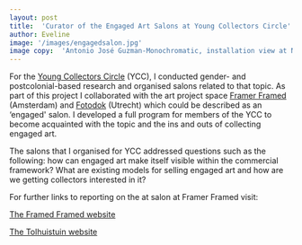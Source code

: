 ```yaml
---
layout: post
title:  'Curator of the Engaged Art Salons at Young Collectors Circle'
author: Eveline
image: '/images/engagedsalon.jpg'
image copy:  'Antonio José Guzman-Monochromatic, installation view at Nieuw Dakota'
---
```


For the [Young Collectors Circle](https://youngcollectorscircle.nl) (YCC), I conducted gender- and postcolonial-based research and organised salons related to that topic. As part of this project I collaborated with the art project space [Framer Framed](https://framerframed.nl/en/) (Amsterdam) and [Fotodok](https://www.fotodok.org/en/) (Utrecht) which could be described as an ‘engaged' salon. I developed a full program for members of the YCC to become acquainted with the topic and the ins and outs of collecting engaged art.

The salons that I organised for YCC addressed questions such as the following: how can engaged art make itself visible within the commercial framework? What are existing models for selling engaged art and how are we getting collectors interested in it?

For further links to reporting on the at salon at Framer Framed visit:

[The Framed Framed website](https://framerframed.nl/en/projecten/young-collectors-circle-x-framer-framed-engaged/)

[The Tolhuistuin website](https://tolhuistuin.nl/evenement/7832/)
